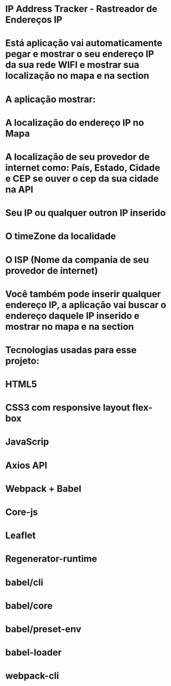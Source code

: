 # IP Address Tracker - Rastreador de Endereços IP

# Está aplicação vai automaticamente pegar e mostrar o seu endereço IP da sua rede WIFI e mostrar sua localização no mapa e na section

# A aplicação mostrar: 
# A localização do endereço IP no Mapa
# A localização de seu provedor de internet como: País, Estado, Cidade e CEP se ouver o cep da sua cidade na API
# Seu IP ou qualquer outron IP inserido
# O timeZone da localidade
# O ISP (Nome da compania de seu provedor de internet)

# Você também pode inserir qualquer endereço IP, a aplicação vai buscar o endereço daquele IP inserido e mostrar no mapa e na section

# Tecnologias usadas para esse projeto:
# HTML5
# CSS3 com responsive layout flex-box
# JavaScrip
# Axios API
# Webpack + Babel
# Core-js
# Leaflet
# Regenerator-runtime
# babel/cli
# babel/core
# babel/preset-env
# babel-loader
# webpack-cli